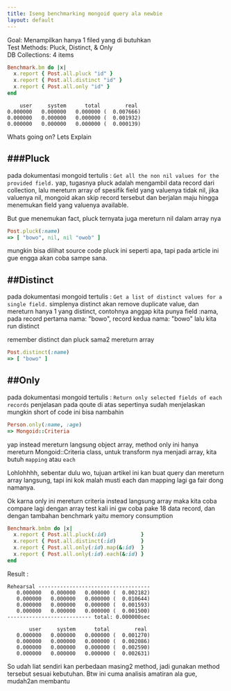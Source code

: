 ```yaml
---
title: Iseng benchmarking mongoid query ala newbie
layout: default
---
```


Goal: Menampilkan hanya 1 filed yang di butuhkan  
Test Methods: Pluck, Distinct, & Only  
DB Collections: 4 items  

```ruby
Benchmark.bm do |x|
  x.report { Post.all.pluck "id" }
  x.report { Post.all.distinct "id" }
  x.report { Post.all.only "id" }
end
```

```
    user     system      total        real
0.000000   0.000000   0.000000 (  0.007666)
0.000000   0.000000   0.000000 (  0.001932)
0.000000   0.000000   0.000000 (  0.000139)
```

Whats going on?
Lets Explain



###Pluck  
----
pada dokumentasi mongoid tertulis : `Get all the non nil values for the provided field.`
yap, tugasnya pluck adalah mengambil data record dari collection,
lalu mereturn array of spesifik field yang valuenya tidak nil,
jika valuenya nil, mongoid akan skip record tersebut dan berjalan maju hingga menemukan field yang valuenya available.

But gue menemukan fact, pluck ternyata juga mereturn nil dalam array nya
```ruby
Post.pluck(:name)
=> [ "bowo", nil, nil "owob" ]
```
mungkin bisa dilihat source code pluck ini seperti apa, tapi pada article ini gue engga akan coba sampe sana.



##Distinct
----
pada dokumentasi mongoid tertulis : `Get a list of distinct values for a single field.`
simplenya distinct akan remove duplicate value, dan mereturn hanya 1 yang distinct, contohnya
anggap kita punya field :nama, pada record pertama nama: "bowo", record kedua nama: "bowo"
lalu kita run distinct

remember distinct dan pluck sama2 mereturn array

```ruby
Post.distinct(:name)
=> [ "bowo" ]
```

##Only
----
pada dokumentasi mongoid tertulis : `Return only selected fields of each records`
penjelasan pada qoute di atas sepertinya sudah menjelaskan mungkin short of code ini bisa nambahin

```ruby
Person.only(:name, :age)
=> Mongoid::Criteria
```

yap instead mereturn langsung object array, method only ini hanya mereturn Mongoid::Criteria class,
untuk transform nya menjadi array, kita butuh `mapping` atau `each`

Lohlohhhh, sebentar dulu wo, tujuan artikel ini kan buat query dan mereturn array langsung, tapi ini kok malah musti each dan mapping lagi ga fair dong namanya.

Ok karna only ini mereturn criteria instead langsung array maka kita coba compare lagi dengan array
test kali ini gw coba pake 18 data record, dan dengan tambahan benchmark yaitu memory consumption

```ruby
Benchmark.bmbm do |x|
  x.report { Post.all.pluck(:id)           }
  x.report { Post.all.distinct(:id)        }
  x.report { Post.all.only(:id).map(&:id)  }
  x.report { Post.all.only(:id).each(&:id) }
end
```

Result :
```
Rehearsal ------------------------------------
   0.000000   0.000000   0.000000 (  0.002182)
   0.000000   0.000000   0.000000 (  0.010644)
   0.000000   0.000000   0.000000 (  0.001593)
   0.000000   0.000000   0.000000 (  0.001500)
--------------------------- total: 0.000000sec

       user     system      total        real
   0.000000   0.000000   0.000000 (  0.001270)
   0.000000   0.000000   0.000000 (  0.002086)
   0.000000   0.000000   0.000000 (  0.002590)
   0.000000   0.000000   0.000000 (  0.002631)
```


So udah liat sendiri kan perbedaan masing2 method, jadi gunakan method tersebut sesuai kebutuhan.
Btw ini cuma analisis amatiran ala gue, mudah2an membantu
